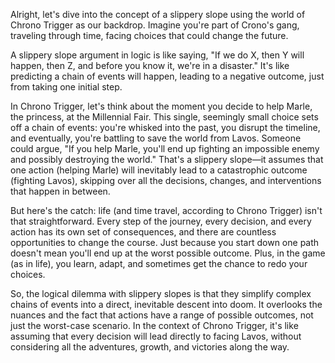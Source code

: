 Alright, let's dive into the concept of a slippery slope using the world of Chrono Trigger as our backdrop. Imagine you're part of Crono's gang, traveling through time, facing choices that could change the future.

A slippery slope argument in logic is like saying, "If we do X, then Y will happen, then Z, and before you know it, we're in a disaster." It's like predicting a chain of events will happen, leading to a negative outcome, just from taking one initial step.

In Chrono Trigger, let's think about the moment you decide to help Marle, the princess, at the Millennial Fair. This single, seemingly small choice sets off a chain of events: you're whisked into the past, you disrupt the timeline, and eventually, you're battling to save the world from Lavos. Someone could argue, "If you help Marle, you'll end up fighting an impossible enemy and possibly destroying the world." That's a slippery slope—it assumes that one action (helping Marle) will inevitably lead to a catastrophic outcome (fighting Lavos), skipping over all the decisions, changes, and interventions that happen in between.

But here's the catch: life (and time travel, according to Chrono Trigger) isn't that straightforward. Every step of the journey, every decision, and every action has its own set of consequences, and there are countless opportunities to change the course. Just because you start down one path doesn't mean you'll end up at the worst possible outcome. Plus, in the game (as in life), you learn, adapt, and sometimes get the chance to redo your choices.

So, the logical dilemma with slippery slopes is that they simplify complex chains of events into a direct, inevitable descent into doom. It overlooks the nuances and the fact that actions have a range of possible outcomes, not just the worst-case scenario. In the context of Chrono Trigger, it's like assuming that every decision will lead directly to facing Lavos, without considering all the adventures, growth, and victories along the way.